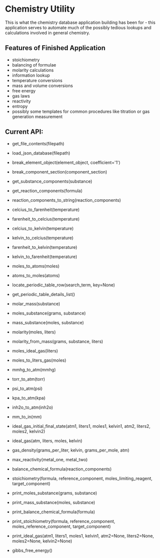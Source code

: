 # Chemistry Utility
This is what the chemistry database application building has been for - this application serves to automate much of the possibly tedious lookups and calculations involved in general chemistry.

## Features of Finished Application
- stoichiometry
- balancing of formulae
- molarity calculations
- information lookup
- temperature conversions
- mass and volume conversions
- free energy
- gas laws
- reactivity
- entropy
- possibly some templates for common procedures like titration or gas generation measurement

## Current API:
- get_file_contents(filepath)
- load_json_database(filepath)

- break_element_object(element_object, coefficient='1')
- break_component_section(component_section)
- get_substance_components(substance)
- get_reaction_components(formula)
- reaction_components_to_string(reaction_components)

- celcius_to_farenheit(temperature)
- farenheit_to_celcius(temperature)
- celcius_to_kelvin(temperature)
- kelvin_to_celcius(temperature)
- farenheit_to_kelvin(temperature)
- kelvin_to_farenheit(temperature)

- moles_to_atoms(moles)
- atoms_to_moles(atoms)

- locate_periodic_table_row(search_term, key=None)
- get_periodic_table_details_list()

- molar_mass(substance)
- moles_substance(grams, substance)
- mass_substance(moles, substance)
- molarity(moles, liters)
- molarity_from_mass(grams, substance, liters)
- moles_ideal_gas(liters)
- moles_to_liters_gas(moles)

- mmhg_to_atm(mmhg)
- torr_to_atm(torr)
- psi_to_atm(psi)
- kpa_to_atm(kpa)
- inh2o_to_atm(inh2o)
- mm_to_in(mm)

- ideal_gas_initial_final_state(atm1, liters1, moles1, kelvin1, atm2, liters2, moles2, kelvin2)
- ideal_gas(atm, liters, moles, kelvin)
- gas_density(grams_per_liter, kelvin, grams_per_mole, atm)

- max_reactivity(metal_one, metal_two)

- balance_chemical_formula(reaction_components)
- stoichiometry(formula, reference_component, moles_limiting_reagent, target_component)

- print_moles_substance(grams, substance)
- print_mass_substance(moles, substance)
- print_balance_chemical_formula(formula)
- print_stoichiometry(formula, reference_component, moles_reference_component, target_component)
- print_ideal_gas(atm1, liters1, moles1, kelvin1, atm2=None, liters2=None, moles2=None, kelvin2=None)

- gibbs_free_energy()
